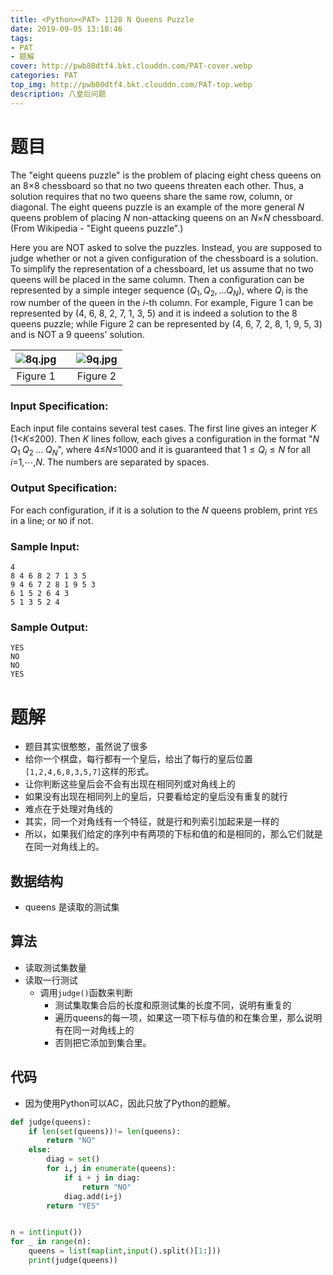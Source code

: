 ```yaml
---
title: <Python><PAT> 1128 N Queens Puzzle
date: 2019-09-05 13:18:46
tags:
- PAT
- 题解
cover: http://pwb80dtf4.bkt.clouddn.com/PAT-cover.webp
categories: PAT
top_img: http://pwb80dtf4.bkt.clouddn.com/PAT-top.webp
description: 八皇后问题
---
```


# 题目

The "eight queens puzzle" is the problem of placing eight chess queens on an 8×8 chessboard so that no two queens threaten each other. Thus, a solution requires that no two queens share the same row, column, or diagonal. The eight queens puzzle is an example of the more general *N* queens problem of placing *N* non-attacking queens on an *N*×*N* chessboard. (From Wikipedia - "Eight queens puzzle".)

Here you are NOT asked to solve the puzzles. Instead, you are supposed to judge whether or not a given configuration of the chessboard is a solution. To simplify the representation of a chessboard, let us assume that no two queens will be placed in the same column. Then a configuration can be represented by a simple integer sequence $(Q_1,Q_2,\dots Q_N)$, where  $Q_i$ is the row number of the queen in the *i*-th column. For example, Figure 1 can be represented by (4, 6, 8, 2, 7, 1, 3, 5) and it is indeed a solution to the 8 queens puzzle; while Figure 2 can be represented by (4, 6, 7, 2, 8, 1, 9, 5, 3) and is NOT a 9 queens' solution.

| ![8q.jpg](https://images.ptausercontent.com/7d0443cf-5c19-4494-98a6-0f0f54894eaa.jpg) |      | ![9q.jpg](https://images.ptausercontent.com/d187e37a-4eb8-4215-8e2c-040a73c5c8d8.jpg) |
| :----------------------------------------------------------: | ---- | :----------------------------------------------------------: |
|                           Figure 1                           |      |                           Figure 2                           |

### Input Specification:

Each input file contains several test cases. The first line gives an integer *K* (1<*K*≤200). Then *K* lines follow, each gives a configuration in the format "$N \;Q_1 \;Q_2\; ...\;Q_N$", where 4≤*N*≤1000 and it is guaranteed that $1\leq Q_i \leq N$ for all *i*=1,⋯,*N*. The numbers are separated by spaces.

### Output Specification:

For each configuration, if it is a solution to the *N* queens problem, print `YES` in a line; or `NO` if not.

### Sample Input:

```in
4
8 4 6 8 2 7 1 3 5
9 4 6 7 2 8 1 9 5 3
6 1 5 2 6 4 3
5 1 3 5 2 4
```

### Sample Output:

```out
YES
NO
NO
YES
```

# 题解

+ 题目其实很憨憨，虽然说了很多
+ 给你一个棋盘，每行都有一个皇后，给出了每行的皇后位置`[1,2,4,6,8,3,5,7]`这样的形式。
+ 让你判断这些皇后会不会有出现在相同列或对角线上的
+ 如果没有出现在相同列上的皇后，只要看给定的皇后没有重复的就行
+ 难点在于处理对角线的
+ 其实，同一个对角线有一个特征，就是行和列索引加起来是一样的
+ 所以，如果我们给定的序列中有两项的下标和值的和是相同的，那么它们就是在同一对角线上的。

## 数据结构

+ queens 是读取的测试集

## 算法

+ 读取测试集数量
+ 读取一行测试
  + 调用`judge()`函数来判断
    + 测试集取集合后的长度和原测试集的长度不同，说明有重复的
    + 遍历queens的每一项，如果这一项下标与值的和在集合里，那么说明有在同一对角线上的
    + 否则把它添加到集合里。

## 代码

+ 因为使用Python可以AC，因此只放了Python的题解。

```python
def judge(queens):
    if len(set(queens))!= len(queens):
        return "NO"
    else:
        diag = set()
        for i,j in enumerate(queens):
            if i + j in diag:
                return "NO"
            diag.add(i+j)
        return "YES"


n = int(input())
for _ in range(n):
    queens = list(map(int,input().split()[1:]))
    print(judge(queens))

```

